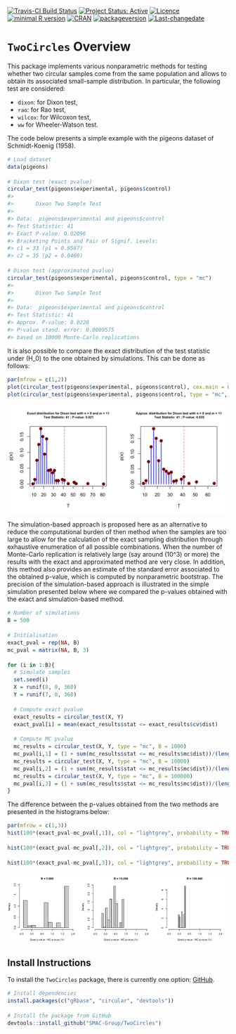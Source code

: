 
[![Travis-CI Build
Status](https://travis-ci.org/SMAC-Group/TwoCircles.svg?branch=master)](https://travis-ci.org/SMAC-Group/TwoCircles)
[![Project Status:
Active](http://www.repostatus.org/badges/latest/active.svg)](http://www.repostatus.org/#active)
[![Licence](https://img.shields.io/badge/licence-CC%20BY--NC--SA%204.0-blue.svg)](https://www.gnu.org/licenses/gpl-3.0.en.html)
[![minimal R
version](https://img.shields.io/badge/R%3E%3D-3.4.0-6666ff.svg)](https://cran.r-project.org/)
[![CRAN](http://www.r-pkg.org/badges/version/TwoCircles)](https://cran.r-project.org/package=TwoCircles)
[![packageversion](https://img.shields.io/badge/Package%20version-0.1.0-orange.svg?style=flat-square)](commits/develop)
[![Last-changedate](https://img.shields.io/badge/last%20change-2018--11--24-yellowgreen.svg)](/commits/master)

# `TwoCircles` Overview

This package implements various nonparametric methods for testing
whether two circular samples come from the same population and allows to
obtain its associated small-sample distribution. In particular, the
following test are considered:

  - `dixon`: for Dixon test,
  - `rao`: for Rao test,
  - `wilcox`: for Wilcoxon test,
  - `ww` for Wheeler-Watson test.

The code below presents a simple example with the pigeons dataset of
Schmidt-Koenig (1958).

``` r
# Load dataset
data(pigeons)

# Dixon test (exact pvalue)
circular_test(pigeons$experimental, pigeons$control)
#> 
#>       Dixon Two Sample Test
#> 
#> Data:  pigeons$experimental and pigeons$control
#> Test Statistic: 41
#> Exact P-value: 0.02096
#> Bracketing Points and Pair of Signif. Levels:
#> c1 = 33 (p1 = 0.0567)
#> c2 = 35 (p2 = 0.0460)

# Dixon test (approximated pvalue)
circular_test(pigeons$experimental, pigeons$control, type = "mc")
#> 
#>       Dixon Two Sample Test
#> 
#> Data:  pigeons$experimental and pigeons$control
#> Test Statistic: 41
#> Approx. P-value: 0.0228
#> P-value stand. error: 0.0009575
#> based on 10000 Monte-Carlo replications
```

It is also possible to compare the exact distribution of the test
statistic under \(H_0\) to the one obtained by simulations. This can be
done as follows:

``` r
par(mfrow = c(1,2))
plot(circular_test(pigeons$experimental, pigeons$control), cex.main = 0.7)
plot(circular_test(pigeons$experimental, pigeons$control, type = "mc", B = 10^3), cex.main = 0.7)
```

<img src="man/figures/README-unnamed-chunk-3-1.png" style="display: block; margin: auto;" />

The simulation-based approach is proposed here as an alternative to
reduce the computational burden of then method when the samples are too
large to allow for the calculation of the exact sampling distribution
through exhaustive enumeration of all possible combinations. When the
number of Monte-Carlo replication is relatively large (say around
\(10^3\) or more) the results with the exact and approximated method are
very close. In addition, this method also provides an estimate of the
standard error associated to the obtained p-value, which is computed by
nonparametric bootstrap. The precision of the simulation-based approach
is illustrated in the simple simulation presented below where we
compared the p-values obtained with the exact and simulation-based
method.

``` r
# Number of simulations
B = 500

# Initialisation
exact_pval = rep(NA, B)
mc_pval = matrix(NA, B, 3)

for (i in 1:B){
  # Simulate samples
  set.seed(i)
  X = runif(8, 0, 360)
  Y = runif(7, 0, 360)
  
  # Compute exact pvalue
  exact_results = circular_test(X, Y)
  exact_pval[i] = mean(exact_results$stat <= exact_results$cv$dist)
  
  # Compute MC pvalue
  mc_results = circular_test(X, Y, type = "mc", B = 1000)
  mc_pval[i,1] = (1 + sum(mc_results$stat <= mc_results$mc$dist))/(length(mc_results$mc$dist) + 1)
  mc_results = circular_test(X, Y, type = "mc", B = 10000)
  mc_pval[i,2] = (1 + sum(mc_results$stat <= mc_results$mc$dist))/(length(mc_results$mc$dist) + 1)
  mc_results = circular_test(X, Y, type = "mc", B = 100000)
  mc_pval[i,3] = (1 + sum(mc_results$stat <= mc_results$mc$dist))/(length(mc_results$mc$dist) + 1)
}
```

The difference between the p-values obtained from the two methods are
presented in the histograms below:

``` r
par(mfrow = c(1,3))
hist(100*(exact_pval-mc_pval[,1]), col = "lightgrey", probability = TRUE, xlab = "Exact p-value - MC p-value (%)", main = "B = 1,000", xlim = c(-0.5, 2))

hist(100*(exact_pval-mc_pval[,2]), col = "lightgrey", probability = TRUE, xlab = "Exact p-value - MC p-value (%)", main = "B = 10,000", xlim = c(-0.5, 2))

hist(100*(exact_pval-mc_pval[,3]), col = "lightgrey", probability = TRUE, xlab = "Exact p-value - MC p-value (%)", main = "B = 100,000", xlim = c(-0.5, 2))
```

<img src="man/figures/README-unnamed-chunk-5-1.png" style="display: block; margin: auto;" />

## Install Instructions

To install the `TwoCircles` package, there is currently one option:
[GitHub](https://github.com/SMAC-Group/TwoCircles/).

``` r
# Install dependencies
install.packages(c("gRbase", "circular", "devtools"))

# Install the package from GitHub
devtools::install_github("SMAC-Group/TwoCircles")
```
